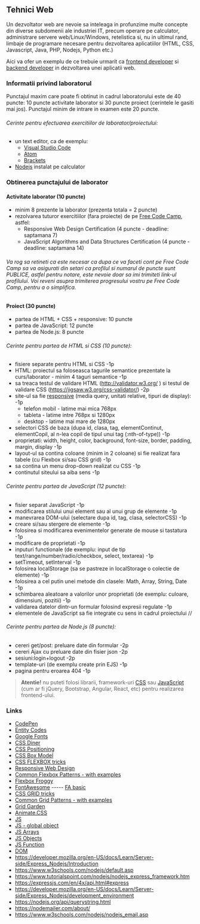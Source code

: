 ## Tehnici Web

Un dezvoltator web are nevoie sa inteleaga in profunzime multe concepte din diverse subdomenii ale industriei IT, precum operare pe calculator, administrare servere web/Linux/Windows, retelistica si, nu in ultimul rand, limbaje de programare necesare pentru dezvoltarea aplicatiilor (HTML, CSS, Javascript, Java, PHP, Nodejs, Python etc.)

Aici va ofer un exemplu de ce trebuie urmarit ca [frontend developer](https://frontendchecklist.io/) si [backend developer](https://www.freecodecamp.org/news/have-an-idea-want-to-build-a-product-from-scratch-heres-a-checklist-of-things-you-should-go-through-in-your-backend-software-architecture) in dezvoltarea unei aplicatii web.

### Informatii privind laboratorul

Punctajul maxim care poate fi obtinut in cadrul laboratorului este de 40 puncte: 10 puncte activitate laborator si 30 puncte proiect (cerintele le gasiti mai jos). Punctajul minim de intrare in examen este 20 puncte.

###### Cerinte pentru efectuarea exercitiilor de laborator/proiectului:

* un text editor, ca de exemplu:
  * [Visual Studio Code](https://code.visualstudio.com/Download)
  * [Atom](https://atom.io/)
  * [Brackets](http://brackets.io/)
* [Nodejs](https://nodejs.org/en/) instalat pe calculator

### Obtinerea punctajului de laborator

#### Activitate laborator (10 puncte)

* minim 8 prezente la laborator (prezenta totala = 2 puncte)
* rezolvarea tuturor exercitiilor (fara proiecte) de pe [Free Code Camp](https://www.freecodecamp.org/learn), astfel:
  * Responsive Web Design Certification (4 puncte - deadline: saptamana 7)
  * JavaScript Algorithms and Data Structures Certification (4 puncte - deadline: saptamana 14)
 
###### Va rog sa retineti ca este necesar ca dupa ce va faceti cont pe Free Code Camp sa va asigurati din setari ca profilul si numarul de puncte sunt PUBLICE, astfel pentru notare, este nevoie doar sa imi trimiteti link-ul profilului. Voi reveni asupra trimiterea progresului vostru pe Free Code Camp, pentru a o simplifica.

#### Proiect (30 puncte)

* partea de HTML + CSS + responsive:  10 puncte
* partea de JavaScript: 12 puncte
* partea de Node.js: 8 puncte

###### Cerinte pentru partea de HTML si CSS (10 puncte):

* fisiere separate pentru HTML si CSS -1p
* HTML: proiectul sa foloseasca tagurile semantice prezentate la curs/laborator - minim 4 taguri semantice -1p
* sa treaca testul de validare HTML (http://validator.w3.org/ ) si testul de validare CSS (https://jigsaw.w3.org/css-validator/) -2p
* site-ul sa fie [responsive](http://css-tricks.com/snippets/css/media-queries-for-standard-devices/) (media query, unitati relative, tipuri de display): -1p
  * telefon mobil - latime mai mica 768px
  * tableta - latime intre 768px si 1280px
  * desktop - latime mai mare de 1280px
* selectori CSS de baza (dupa id, clasa, tag, elementContinut, elementCopil, al n-lea copil de tipul unui tag (:nth-of-type)) -1p
* proprietati: width, height, color, background, font-size, border, padding, margin, display -1p
* layout-ul sa contina coloane (minim in 2 coloane) si fie realizat fara tabele (cu Flexbox si/sau CSS grid) -1p
* sa contina un menu drop-down realizat cu CSS -1p
* continutul siteului sa aiba sens -1p

###### Cerinte pentru partea de JavaScript (12 puncte):

* fisier separat JavaScript -1p
* modificarea stilului unui element sau al unui grup de elemente -1p
* manevrarea DOM-ului (selectare dupa id, tag, clasa, selectorCSS) -1p
* creare si/sau stergere de elemente -1p
* folosirea si modificarea evenimentelor generate de mouse si tastatura -1p
* modificare de proprietati -1p
* inputuri functionale (de exemplu: input de tip text/range/number/radio/checkbox, select, textarea) -1p
* setTimeout, setInterval -1p
* folosirea localStorage (sa se pastreze in localStorage o colectie de elemente) -1p
* folosirea a cel putin unei metode din clasele: Math, Array, String, Date -1p
* schimbarea aleatoare a valorilor unor proprietati (de exemplu: culoare, dimensiuni, pozitii) -1p
* validarea datelor dintr-un formular folosind expresii regulate -1p
* elementele de JavaScript sa fie integrate cu sens in cadrul proiectului //

###### Cerinte pentru partea de Node.js (8 puncte):

* cereri get/post: preluare date din formular -2p
* cereri Ajax cu preluare date din fisier json -2p
* sesiuni:login+logout -2p
* template-uri (de exemplu create prin EJS) -1p
* pagina pentru eroarea 404 -1p


> **Atentie!** nu puteti folosi librarii, framework-uri [CSS](https://en.wikipedia.org/wiki/CSS_framework) sau [JavaScript](https://en.wikipedia.org/wiki/JavaScript_framework) (cum ar fi jQuery, Bootstrap, Angular, React, etc) pentru realizarea frontend-ului.
 
### Links 
* [CodePen](https://codepen.io/trending)
* [Entity Codes](https://dev.w3.org/html5/html-author/charref)
* [Google Fonts](https://fonts.google.com/)
* [CSS Diner](https://flukeout.github.io/)
* [CSS Positioning](https://www.vojtechruzicka.com/css-position/)
* [CSS Box Model](https://developer.mozilla.org/en-US/docs/Web/CSS/CSS_Box_Model/Introduction_to_the_CSS_box_model)
* [CSS FLEXBOX tricks](https://css-tricks.com/snippets/css/a-guide-to-flexbox/)
* [Responsive Web Design](https://web.dev/responsive-web-design-basics/)
* [Common Flexbox Patterns - with examples](https://tobiasahlin.com/blog/common-flexbox-patterns/)
* [Flexbox Froggy](https://flexboxfroggy.com/)
* [FontAwesome](https://fontawesome.com/v4.7.0/get-started/) ----- [FA basic](https://www.w3schools.com/icons/fontawesome_icons_intro.asp)
* [CSS GRID tricks](https://css-tricks.com/snippets/css/complete-guide-grid/)
* [Common Grid Patterns - with examples](https://gridbyexample.com/examples/)
* [Grid Garden](http://cssgridgarden.com/)
* [Animate.CSS](https://animate.style/)
* [JS](https://developer.mozilla.org/en-US/docs/Web/JavaScript)
* [JS - global object](https://developer.mozilla.org/en-US/docs/Web/JavaScript/Reference/Global_Objects)
* [JS Arrays](https://developer.mozilla.org/en-US/docs/Web/JavaScript/Reference/Global_Objects/Array)
* [JS Objects](https://developer.mozilla.org/en-US/docs/Web/JavaScript/Reference/Global_Objects/Object)
* [JS Function](https://developer.mozilla.org/en-US/docs/Web/JavaScript/Reference/Global_Objects/Function)
* [DOM](https://developer.mozilla.org/en-US/docs/Web/API/Document_Object_Model/Introduction)
* https://developer.mozilla.org/en-US/docs/Learn/Server-side/Express_Nodejs/Introduction
* https://www.w3schools.com/nodejs/default.asp
* https://www.tutorialspoint.com/nodejs/nodejs_express_framework.htm
* https://expressjs.com/en/4x/api.html#express
* https://developer.mozilla.org/en-US/docs/Learn/Server-side/Express_Nodejs/development_environment
* https://nodejs.org/api/querystring.html
* https://nodemailer.com/about/
* https://www.w3schools.com/nodejs/nodejs_email.asp
